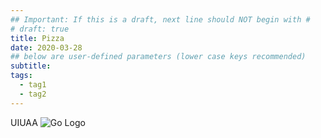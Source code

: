 ```yaml
---
## Important: If this is a draft, next line should NOT begin with #
# draft: true
title: Pizza
date: 2020-03-28
## below are user-defined parameters (lower case keys recommended)
subtitle:
tags:
  - tag1
  - tag2
---
```

UIUAA
![Go Logo](/images/go-logo_black.png)


<!--
  created 2020-03-28 09:53:26.541113 +0100 CET m=+0.021001452
-->
